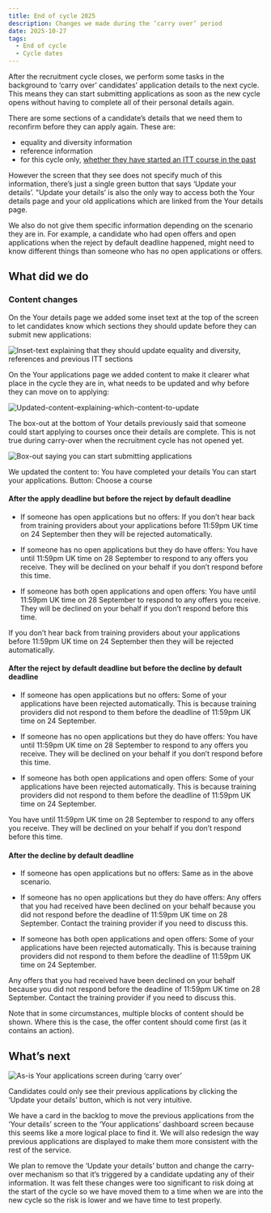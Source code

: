 ```yaml
---
title: End of cycle 2025
description: Changes we made during the ‘carry over’ period
date: 2025-10-27
tags:
  - End of cycle
  - Cycle dates
---
```


After the recruitment cycle closes, we perform some tasks in the background to ‘carry over’ candidates’ application details to the next cycle. This means they can start submitting applications as soon as the new cycle opens without having to complete all of their personal details again.

There are some sections of a candidate’s details that we need them to reconfirm before they can apply again. These are:

- equality and diversity information
- reference information
- for this cycle only, [whether they have started an ITT course in the past](/apply-for-teacher-training/disclose-previous-itt/)

However the screen that they see does not specify much of this information, there’s just a single green button that says ‘Update your details’. "Update your details’ is also the only way to access both the Your details page and your old applications which are linked from the Your details page.

We also do not give them specific information depending on the scenario they are in. For example, a candidate who had open offers and open applications when the reject by default deadline happened, might need to know different things than someone who has no open applications or offers.

## What did we do

### Content changes

On the Your details page we added some inset text at the top of the screen to let candidates know which sections they should update before they can submit new applications:

![Inset-text explaining that they should update equality and diversity, references and previous ITT sections](your-details.png)

On the Your applications page we added content to make it clearer what place in the cycle they are in, what needs to be updated and why before they can move on to applying:

![Updated-content-explaining-which-content-to-update](carry-over-new-content.png)

The box-out at the bottom of Your details previously said that someone could start applying to courses once their details are complete. This is not true during carry-over when the recruitment cycle has not opened yet.

![Box-out saying you can start submitting applications](as-is-start-applications.png)

We updated the content to:
You have completed your details
You can start your applications.
Button: Choose a course

#### After the apply deadline but before the reject by default deadline

- If someone has open applications but no offers:
If you don’t hear back from training providers about your applications before 11:59pm UK time on 24 September then they will be rejected automatically.

- If someone has no open applications but they do have offers:
You have until 11:59pm UK time on 28 September to respond to any offers you receive. They will be declined on your behalf if you don’t respond before this time.

- If someone has both open applications and open offers:
You have until 11:59pm UK time on 28 September to respond to any offers you receive. They will be declined on your behalf if you don’t respond before this time.

If you don’t hear back from training providers about your applications before 11:59pm UK time on 24 September then they will be rejected automatically.

#### After the reject by default deadline but before the decline by default deadline

- If someone has open applications but no offers:
Some of your applications have been rejected automatically. This is because training providers did not respond to them before the deadline of 11:59pm UK time on 24 September.

- If someone has no open applications but they do have offers:
You have until 11:59pm UK time on 28 September to respond to any offers you receive. They will be declined on your behalf if you don’t respond before this time.

- If someone has both open applications and open offers:
Some of your applications have been rejected automatically. This is because training providers did not respond to them before the deadline of 11:59pm UK time on 24 September.

You have until 11:59pm UK time on 28 September to respond to any offers you receive. They will be declined on your behalf if you don’t respond before this time.

#### After the decline by default deadline

- If someone has open applications but no offers:
Same as in the above scenario.

- If someone has no open applications but they do have offers:
Any offers that you had received have been declined on your behalf because you did not respond before the deadline of 11:59pm UK time on 28 September. Contact the training provider if you need to discuss this.

- If someone has both open applications and open offers:
Some of your applications have been rejected automatically. This is because training providers did not respond to them before the deadline of 11:59pm UK time on 24 September.

Any offers that you had received have been declined on your behalf because you did not respond before the deadline of 11:59pm UK time on 28 September. Contact the training provider if you need to discuss this.

Note that in some circumstances, multiple blocks of content should be shown. Where this is the case, the offer content should come first (as it contains an action).

## What’s next

![As-is Your applications screen during ‘carry over’](as-is-carry-over.png)

Candidates could only see their previous applications by clicking the ‘Update your details’ button, which is not very intuitive.

We have a card in the backlog to move the previous applications from the ‘Your details’ screen to the ‘Your applications’ dashboard screen because this seems like a more logical place to find it. We will also redesign the way previous applications are displayed to make them more consistent with the rest of the service.

We plan to remove the ‘Update your details’ button and change the carry-over mechanism so that it’s triggered by a candidate updating any of their information. It was felt these changes were too significant to risk doing at the start of the cycle so we have moved them to a time when we are into the new cycle so the risk is lower and we have time to test properly.
